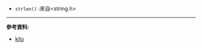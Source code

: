 # 

* `strlen()` :來自<string.h>
---
**參考資料:**



* [kilo](https://viewsourcecode.org/snaptoken/kilo/03.rawInputAndOutput.html)

